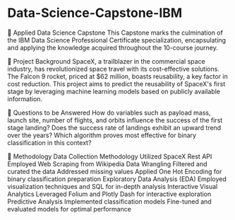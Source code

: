 # Data-Science-Capstone-IBM

🚀 Applied Data Science Capstone
This Capstone marks the culmination of the IBM Data Science Professional Certificate specialization, encapsulating and applying the knowledge acquired throughout the 10-course journey.

📄 Project Background
SpaceX, a trailblazer in the commercial space industry, has revolutionized space travel with its cost-effective solutions. The Falcon 9 rocket, priced at $62 million, boasts reusability, a key factor in cost reduction. This project aims to predict the reusability of SpaceX's first stage by leveraging machine learning models based on publicly available information.

📄 Questions to be Answered
How do variables such as payload mass, launch site, number of flights, and orbits influence the success of the first stage landing?
Does the success rate of landings exhibit an upward trend over the years?
Which algorithm proves most effective for binary classification in this context?

📄 Methodology
Data Collection Methodology
Utilized SpaceX Rest API
Employed Web Scraping from Wikipedia
Data Wrangling
Filtered and curated the data
Addressed missing values
Applied One Hot Encoding for binary classification preparation
Exploratory Data Analysis (EDA)
Employed visualization techniques and SQL for in-depth analysis
Interactive Visual Analytics
Leveraged Folium and Plotly Dash for interactive exploration
Predictive Analysis
Implemented classification models
Fine-tuned and evaluated models for optimal performance
